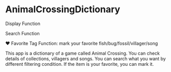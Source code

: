 # AnimalCrossingDictionary

Display Function 

Search Function 

♥ Favorite Tag Function: mark your favorite fish/bug/fossil/villager/song 

 

This app is a dictionary of a game called Animal Crossing. You can check details of collections, villagers and songs. You can search what you want by different filtering condition. If the item is your favorite, you can mark it. 
